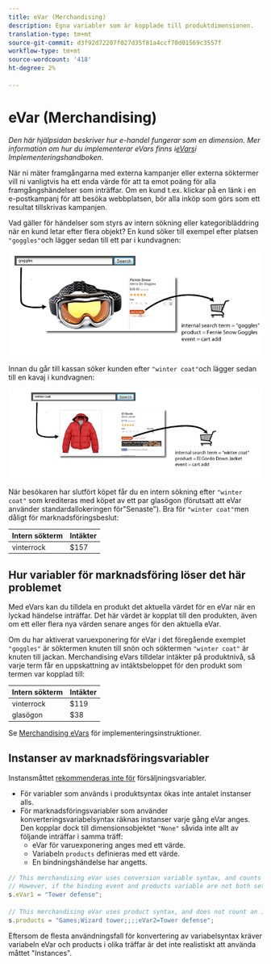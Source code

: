 ```yaml
---
title: eVar (Merchandising)
description: Egna variabler som är kopplade till produktdimensionen.
translation-type: tm+mt
source-git-commit: d3f92d72207f027d35f81a4ccf70d01569c3557f
workflow-type: tm+mt
source-wordcount: '418'
ht-degree: 2%

---
```



# eVar (Merchandising)

*Den här hjälpsidan beskriver hur e-handel fungerar som en dimension. Mer information om hur du implementerar eVars finns i[eVars](/help/implement/vars/page-vars/evar.md)i Implementeringshandboken.*

När ni mäter framgångarna med externa kampanjer eller externa söktermer vill ni vanligtvis ha ett enda värde för att ta emot poäng för alla framgångshändelser som inträffar. Om en kund t.ex. klickar på en länk i en e-postkampanj för att besöka webbplatsen, bör alla inköp som görs som ett resultat tillskrivas kampanjen.

Vad gäller för händelser som styrs av intern sökning eller kategoribläddring när en kund letar efter flera objekt? En kund söker till exempel efter platsen `"goggles"`och lägger sedan till ett par i kundvagnen:

![Exempel på växlar](assets/merch-example-goggles.png)

Innan du går till kassan söker kunden efter `"winter coat"`och lägger sedan till en kavaj i kundvagnen:

![Exempel på Coat](assets/merch-example-coat.png)

När besökaren har slutfört köpet får du en intern sökning efter `"winter coat"` som krediteras med köpet av ett par glasögon (förutsatt att eVar använder standardallokeringen för&quot;Senaste&quot;). Bra för `"winter coat"`men dåligt för marknadsföringsbeslut:

| Intern sökterm | Intäkter |
|---|---|
| vinterrock | $157 |

## Hur variabler för marknadsföring löser det här problemet

Med eVars kan du tilldela en produkt det aktuella värdet för en eVar när en lyckad händelse inträffar. Det här värdet är kopplat till den produkten, även om ett eller flera nya värden senare anges för den aktuella eVar.

Om du har aktiverat varuexponering för eVar i det föregående exemplet `"goggles"` är söktermen knuten till snön och söktermen `"winter coat"` är knuten till jackan. Merchandising eVars tilldelar intäkter på produktnivå, så varje term får en uppskattning av intäktsbeloppet för den produkt som termen var kopplad till:

| Intern sökterm | Intäkter |
|---|---|
| vinterrock | $119 |
| glasögon | $38 |

Se [Merchandising eVars](/help/implement/vars/page-vars/evar-merchandising.md) för implementeringsinstruktioner.

## Instanser av marknadsföringsvariabler

Instansmåttet [rekommenderas inte för](../metrics/instances.md) försäljningsvariabler.

* För variabler som används i produktsyntax ökas inte antalet instanser alls.
* För marknadsföringsvariabler som använder konverteringsvariabelsyntax räknas instanser varje gång eVar anges. Den kopplar dock till dimensionsobjektet `"None"` såvida inte allt av följande inträffar i samma träff:
   * eVar för varuexponering anges med ett värde.
   * Variabeln `products` definieras med ett värde.
   * En bindningshändelse har angetts.

```js
// This merchandising eVar uses conversion variable syntax, and counts an instance.
// However, if the binding event and products variable are not both set, the instance attributes to "None".
s.eVar1 = "Tower defense";

// This merchandising eVar uses product syntax, and does not count an instance.
s.products = "Games;Wizard tower;;;;eVar2=Tower defense";
```

Eftersom de flesta användningsfall för konvertering av variabelsyntax kräver variabeln eVar och products i olika träffar är det inte realistiskt att använda måttet &quot;Instances&quot;.
